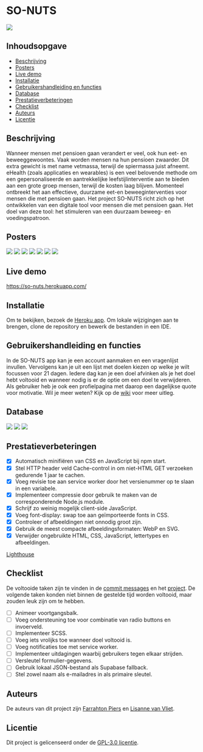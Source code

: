 # SO-NUTS
![](https://user-images.githubusercontent.com/92303930/175326921-b306735c-4baa-42f6-a451-500ff26e5687.png)

## Inhoudsopgave
- [Beschrijving](#beschrijving)
- [Posters](#posters)
- [Live demo](#live-demo)
- [Installatie](#installatie)
- [Gebruikershandleiding en functies](#gebruikershandleiding-en-functies)
- [Database](#database)
- [Prestatieverbeteringen](#prestatieverbeteringen)
- [Checklist](#checklist)
- [Auteurs](#auteurs)
- [Licentie](#licentie)

## Beschrijving
Wanneer mensen met pensioen gaan verandert er veel, ook hun eet- en beweeggewoontes. Vaak worden mensen na hun pensioen zwaarder. Dit extra gewicht is met name vetmassa, terwijl de spiermassa juist afneemt. eHealth (zoals applicaties en wearables) is een veel belovende methode om een gepersonaliseerde en aantrekkelijke leefstijlinterventie aan te bieden aan een grote groep mensen, terwijl de kosten laag blijven. Momenteel ontbreekt het aan effectieve, duurzame eet-en beweeginterventies voor mensen die met pensioen gaan. Het project SO-NUTS richt zich op het ontwikkelen van een digitale tool voor mensen die met pensioen gaan. Het doel van deze tool: het stimuleren van een duurzaam beweeg- en voedingspatroon.

## Posters
![](https://user-images.githubusercontent.com/90243819/175330671-a97a977d-c89c-4be0-9311-01bb321d065c.png)
![](https://user-images.githubusercontent.com/90243819/175330693-2745f619-835e-420b-a8d4-da75f404c5e9.png)
![](https://user-images.githubusercontent.com/90243819/175330716-7f583932-91d8-49b2-b6bc-14da27971d5b.png)
![](https://user-images.githubusercontent.com/90243819/175330724-6b8182b2-1223-4ec7-9798-56b1d426428f.png)
![](https://user-images.githubusercontent.com/90243819/175330730-e7ef31e2-42b2-4cd9-af10-270c2636a8b5.png)
![](https://user-images.githubusercontent.com/90243819/175330754-02495580-4e4f-4fb9-95fc-5b399b5547c1.png)
![](https://user-images.githubusercontent.com/90243819/175330759-f9e77d7f-8262-4ff8-b64d-c1db863b7b82.png)

## Live demo
https://so-nuts.herokuapp.com/

## Installatie
Om te bekijken, bezoek de [Heroku app](https://so-nuts.herokuapp.com/). Om lokale wijzigingen aan te brengen, clone de repository en bewerk de bestanden in een IDE.

## Gebruikershandleiding en functies
In de SO-NUTS app kan je een account aanmaken en een vragenlijst invullen. Vervolgens kan je uit een lijst met doelen kiezen op welke je wilt focussen voor 21 dagen. Iedere dag kan je een doel afvinken als je het doel hebt voltooid en wanneer nodig is er de optie om een doel te verwijderen. Als gebruiker heb je ook een profielpagina met daarop een dagelijkse quote voor motivatie. Wil je meer weten? Kijk op de [wiki](https://github.com/lisannevvliet/so-nuts/wiki/Design-Rationale#code-uitleg-op-basis-van-de-customer-journey) voor meer uitleg.

## Database
![](https://user-images.githubusercontent.com/92303930/175324872-ed1262a5-718e-4035-a6f5-28f64329ad27.png)
![](https://user-images.githubusercontent.com/92303930/175324888-2cb8967c-7529-4251-b149-b569d7080731.png)
![](https://user-images.githubusercontent.com/92303930/175324893-53bca750-bbf2-4408-a828-1873f630844c.png)

## Prestatieverbeteringen
- [x] Automatisch minifiëren van CSS en JavaScript bij npm start.
- [x] Stel HTTP header veld Cache-control in om niet-HTML GET verzoeken gedurende 1 jaar te cachen.
- [x] Voeg revisie toe aan service worker door het versienummer op te slaan in een variabele.
- [x] Implementeer compressie door gebruik te maken van de corresponderende Node.js module.
- [x] Schrijf zo weinig mogelijk client-side JavaScript.
- [x] Voeg font-display: swap toe aan geïmporteerde fonts in CSS.
- [x] Controleer of afbeeldingen niet onnodig groot zijn.
- [x] Gebruik de meest compacte afbeeldingsformaten: WebP en SVG.
- [x] Verwijder ongebruikte HTML, CSS, JavaScript, lettertypes en afbeeldingen.

[Lighthouse](https://github.com/lisannevvliet/so-nuts/files/8968041/Lighthouse.pdf)

## Checklist
De voltooide taken zijn te vinden in de [commit messages](https://github.com/lisannevvliet/so-nuts/commits/main) en het [project](https://github.com/lisannevvliet/so-nuts/projects/2). De volgende taken konden niet binnen de gestelde tijd worden voltooid, maar zouden leuk zijn om te hebben.

- [ ] Animeer voortgangsbalk.
- [ ] Voeg ondersteuning toe voor combinatie van radio buttons en invoerveld.
- [ ] Implementeer SCSS.
- [ ] Voeg iets vrolijks toe wanneer doel voltooid is.
- [ ] Voeg notificaties toe met service worker.
- [ ] Implementeer uitdagingen waarbij gebruikers tegen elkaar strijden.
- [ ] Versleutel formulier-gegevens.
- [ ] Gebruik lokaal JSON-bestand als Supabase fallback.
- [ ] Stel zowel naam als e-mailadres in als primaire sleutel.

## Auteurs
De auteurs van dit project zijn [Farrahton Piers](https://github.com/farrahton) en [Lisanne van Vliet](https://github.com/lisannevvliet).

## Licentie
Dit project is gelicenseerd onder de [GPL-3.0 licentie](https://github.com/lisannevvliet/so-nuts/blob/main/LICENSE).
